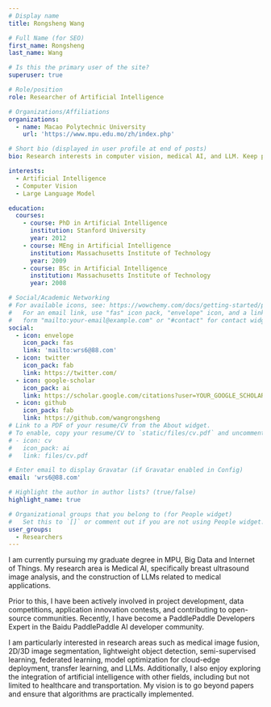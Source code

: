 ```yaml
---
# Display name
title: Rongsheng Wang

# Full Name (for SEO)
first_name: Rongsheng
last_name: Wang

# Is this the primary user of the site?
superuser: true

# Role/position
role: Researcher of Artificial Intelligence

# Organizations/Affiliations
organizations:
  - name: Macao Polytechnic University
    url: 'https://www.mpu.edu.mo/zh/index.php'

# Short bio (displayed in user profile at end of posts)
bio: Research interests in computer vision, medical AI, and LLM. Keep passion for all research.

interests:
  - Artificial Intelligence
  - Computer Vision
  - Large Language Model

education:
  courses:
    - course: PhD in Artificial Intelligence
      institution: Stanford University
      year: 2012
    - course: MEng in Artificial Intelligence
      institution: Massachusetts Institute of Technology
      year: 2009
    - course: BSc in Artificial Intelligence
      institution: Massachusetts Institute of Technology
      year: 2008

# Social/Academic Networking
# For available icons, see: https://wowchemy.com/docs/getting-started/page-builder/#icons
#   For an email link, use "fas" icon pack, "envelope" icon, and a link in the
#   form "mailto:your-email@example.com" or "#contact" for contact widget.
social:
  - icon: envelope
    icon_pack: fas
    link: 'mailto:wrs6@88.com'
  - icon: twitter
    icon_pack: fab
    link: https://twitter.com/
  - icon: google-scholar
    icon_pack: ai
    link: https://scholar.google.com/citations?user=YOUR_GOOGLE_SCHOLAR_ID&user=SSaBaioAAAAJ
  - icon: github
    icon_pack: fab
    link: https://github.com/wangrongsheng
# Link to a PDF of your resume/CV from the About widget.
# To enable, copy your resume/CV to `static/files/cv.pdf` and uncomment the lines below.
# - icon: cv
#   icon_pack: ai
#   link: files/cv.pdf

# Enter email to display Gravatar (if Gravatar enabled in Config)
email: 'wrs6@88.com'

# Highlight the author in author lists? (true/false)
highlight_name: true

# Organizational groups that you belong to (for People widget)
#   Set this to `[]` or comment out if you are not using People widget.
user_groups:
  - Researchers
---
```


I am currently pursuing my graduate degree in MPU, Big Data and Internet of Things. My research area is Medical AI, specifically breast ultrasound image analysis, and the construction of LLMs related to medical applications.

Prior to this, I have been actively involved in project development, data competitions, application innovation contests, and contributing to open-source communities. Recently, I have become a PaddlePaddle Developers Expert in the Baidu PaddlePaddle AI developer community.

I am particularly interested in research areas such as medical image fusion, 2D/3D image segmentation, lightweight object detection, semi-supervised learning, federated learning, model optimization for cloud-edge deployment, transfer learning, and LLMs. Additionally, I also enjoy exploring the integration of artificial intelligence with other fields, including but not limited to healthcare and transportation. My vision is to go beyond papers and ensure that algorithms are practically implemented.
